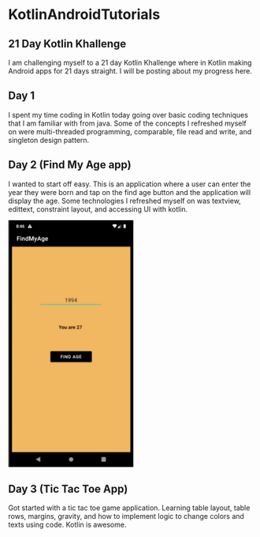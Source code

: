 # KotlinAndroidTutorials

## 21 Day Kotlin Khallenge 
I am challenging myself to a 21 day Kotlin Khallenge where in Kotlin making Android apps for 21 days straight. I will be posting about my progress here. 

## Day 1 
I spent my time coding in Kotlin today going over basic coding techniques that I am familiar with from java. Some of the concepts I refreshed myself on were multi-threaded 
programming, comparable, file read and write, and singleton design pattern.

## Day 2 (Find My Age app)
I wanted to start off easy. This is an application where a user can enter the year they were born and tap on the find age button and the application will display the age. 
Some technologies I refreshed myself on was textview, edittext, constraint layout, and accessing UI with kotlin.

<img src="FindMyAge/FindMyAge.png" height=500/>

## Day 3 (Tic Tac Toe App)
Got started with a tic tac toe game application. Learning table layout, table rows, margins, gravity, and how to implement logic to change colors and texts using code. Kotlin is awesome. 


